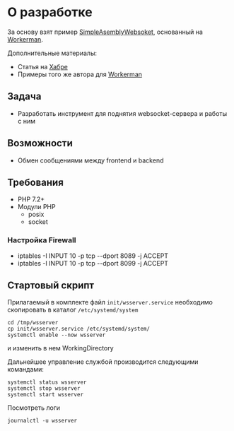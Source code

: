 # О разработке
За основу взят пример [SimpleAsemblyWebsoket](https://gitlab.com/DmitriyProgrammer/simpleasemblywebsoket), основанный на [Workerman](https://github.com/walkor/workerman).

Дополнительные материалы:
- Статья на [Хабре](https://habr.com/ru/articles/331462/)
- Примеры того же автора для [Workerman](https://github.com/morozovsk/workerman-examples)

## Задача
- Разработать инструмент для поднятия websocket-сервера и работы с ним

## Возможности
- Обмен сообщениями между frontend и backend

## Требования

- PHP 7.2+
- Модули PHP
    - posix
    - socket

### Настройка Firewall

- iptables -I INPUT 10 -p tcp --dport 8089 -j ACCEPT
- iptables -I INPUT 10 -p tcp --dport 8099 -j ACCEPT


## Стартовый скрипт

Прилагаемый в комплекте файл `init/wsserver.service` необходимо скопировать в каталог `/etc/systemd/system`

```shell
cd /tmp/wsserver
cp init/wsserver.service /etc/systemd/system/
systemctl enable --now wsserver
```

и изменить в нем WorkingDirectory

Дальнейшее управление службой производится следующими командами:
```shell
systemctl status wsserver
systemctl stop wsserver
systemctl start wsserver
```

Посмотреть логи
```shell
journalctl -u wsserver
```